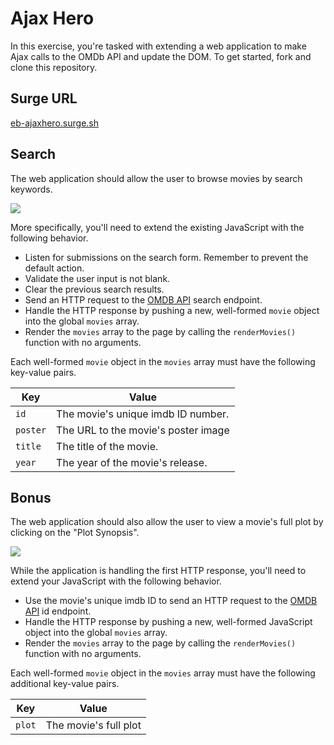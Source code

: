 # Ajax Hero

In this exercise, you're tasked with extending a web application to make Ajax calls to the OMDb API and update the DOM. To get started, fork and clone this repository.

## Surge URL
[eb-ajaxhero.surge.sh](http://eb-ajaxhero.surge.sh/)

## Search

The web application should allow the user to browse movies by search keywords.

![](screenshots/search.gif)

More specifically, you'll need to extend the existing JavaScript with the following behavior.

- Listen for submissions on the search form. Remember to prevent the default action.
- Validate the user input is not blank.
- Clear the previous search results.
- Send an HTTP request to the [OMDB API](http://omdbapi.com/) search endpoint.
- Handle the HTTP response by pushing a new, well-formed `movie` object into the global `movies` array.
- Render the `movies` array to the page by calling the `renderMovies()` function with no arguments.

Each well-formed `movie` object in the `movies` array must have the following key-value pairs.

| Key      | Value                               |
|----------|-------------------------------------|
| `id`     | The movie's unique imdb ID number.  |
| `poster` | The URL to the movie's poster image |
| `title`  | The title of the movie.             |
| `year`   | The year of the movie's release.    |

## Bonus

The web application should also allow the user to view a movie's full plot by clicking on the "Plot Synopsis".

![](screenshots/plot.gif)

While the application is handling the first HTTP response, you'll need to extend your JavaScript with the following behavior.

- Use the movie's unique imdb ID to send an HTTP request to the [OMDB API](http://omdbapi.com/) id endpoint.
- Handle the HTTP response by pushing a new, well-formed JavaScript object into the global `movies` array.
- Render the `movies` array to the page by calling the `renderMovies()` function with no arguments.

Each well-formed `movie` object in the `movies` array must have the following additional key-value pairs.

| Key    | Value                 |
|--------|-----------------------|
| `plot` | The movie's full plot |
